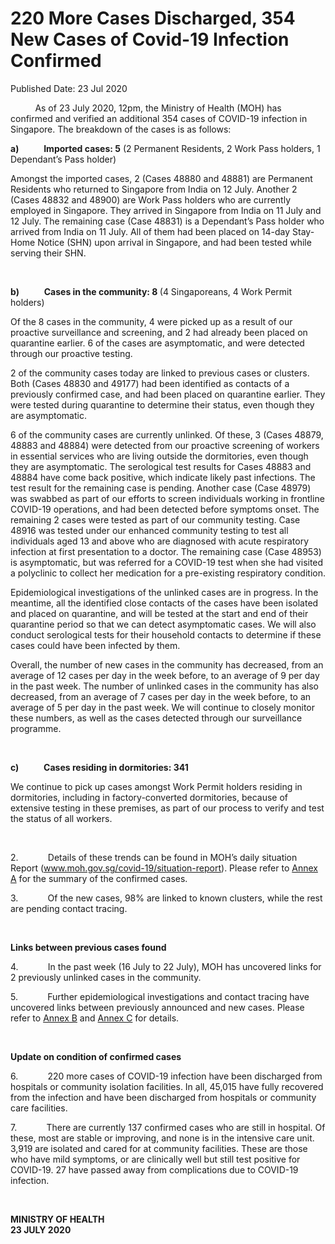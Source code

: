 <html>
    <meta http-equiv="Content-Type" content="text/html; charset=utf-8"/>
    <meta charset="utf-8"/>
    <title>220 More Cases Discharged, 354 New Cases of Covid-19 Infection Confirmed</title>
    <body><h1>220 More Cases Discharged, 354 New Cases of Covid-19 Infection Confirmed</h1>
    <p>Published Date: 23 Jul 2020</p> <p>&nbsp;&nbsp;&nbsp;&nbsp;&nbsp;&nbsp;&nbsp;&nbsp;&nbsp; As of 23 July 2020, 12pm, the Ministry of Health (MOH) has confirmed and verified an additional 354 cases of COVID-19 infection in Singapore. The breakdown of the cases is as follows:</p><p><strong>a)&nbsp;&nbsp;&nbsp;&nbsp;&nbsp;&nbsp;&nbsp;&nbsp;&nbsp;&nbsp;&nbsp; Imported cases: 5</strong> (2 Permanent Residents, 2 Work Pass holders, 1 Dependant’s Pass holder)</p><p>Amongst the imported cases, 2 (Cases 48880 and 48881) are Permanent Residents who returned to Singapore from India on 12 July. Another 2 (Cases 48832 and 48900) are Work Pass holders who are currently employed in Singapore. They arrived in Singapore from India on 11 July and 12 July. The remaining case (Case 48831) is a Dependant’s Pass holder who arrived from India on 11 July. All of them had been placed on 14-day Stay-Home Notice (SHN) upon arrival in Singapore, and had been tested while serving their SHN.</p><p>&nbsp;</p><p><strong>b)&nbsp;&nbsp;&nbsp;&nbsp;&nbsp;&nbsp;&nbsp;&nbsp;&nbsp;&nbsp;&nbsp; Cases in the community: 8 </strong>(4 Singaporeans, 4 Work Permit holders)</p><p>Of the 8 cases in the community, 4 were picked up as a result of our proactive surveillance and screening, and 2 had already been placed on quarantine earlier. 6 of the cases are asymptomatic, and were detected through our proactive testing. </p><p>2 of the community cases today are linked to previous cases or clusters. Both (Cases 48830 and 49177) had been identified as contacts of a previously confirmed case, and had been placed on quarantine earlier. They were tested during quarantine to determine their status, even though they are asymptomatic. </p><p>6 of the community cases are currently unlinked. Of these, 3 (Cases 48879, 48883 and 48884) were detected from our proactive screening of workers in essential services who are living outside the dormitories, even though they are asymptomatic. The serological test results for Cases 48883 and 48884 have come back positive, which indicate likely past infections. The test result for the remaining case is pending. Another case (Case 48979) was swabbed as part of our efforts to screen individuals working in frontline COVID-19 operations, and had been detected before symptoms onset. The remaining 2 cases were tested as part of our community testing. Case 48916 was tested under our enhanced community testing to test all individuals aged 13 and above who are diagnosed with acute respiratory infection at first presentation to a doctor. The remaining case (Case 48953) is asymptomatic, but was referred for a COVID-19 test when she had visited a polyclinic to collect her medication for a pre-existing respiratory condition. </p><p>Epidemiological investigations of the unlinked cases are in progress. In the meantime, all the identified close contacts of the cases have been isolated and placed on quarantine, and will be tested at the start and end of their quarantine period so that we can detect asymptomatic cases. We will also conduct serological tests for their household contacts to determine if these cases could have been infected by them. </p><p>Overall, the number of new cases in the community has decreased, from an average of 12 cases per day in the week before, to an average of 9 per day in the past week. The number of unlinked cases in the community has also decreased, from an average of 7 cases per day in the week before, to an average of 5 per day in the past week. We will continue to closely monitor these numbers, as well as the cases detected through our surveillance programme.</p><p>&nbsp;</p><p><strong>c)&nbsp;&nbsp;&nbsp;&nbsp;&nbsp;&nbsp;&nbsp;&nbsp;&nbsp;&nbsp;&nbsp; Cases residing in dormitories: 341</strong></p><p>We continue to pick up cases amongst Work Permit holders residing in dormitories, including in factory-converted dormitories, because of extensive testing in these premises, as part of our process to verify and test the status of all workers. </p><p>&nbsp;</p><p>2.&nbsp;&nbsp;&nbsp;&nbsp;&nbsp;&nbsp;&nbsp;&nbsp;&nbsp;&nbsp;&nbsp; Details of these trends can be found in MOH’s daily situation Report (<a title="" href="http://www.moh.gov.sg/covid-19/situation-report" target="_blank" data-saferedirecturl="https://www.google.com/url?q=http://www.moh.gov.sg/covid-19/situation-report&amp;source=gmail&amp;ust=1595599020637000&amp;usg=AFQjCNFba8BnUhx8dtIqYowAbJw7NCrfYw">www.moh.gov.sg/covid-19/<wbr>situation-report</a>). Please refer to <a title="Annex A" href="/docs/librariesprovider5/pressroom/press-releases/annex-a-23-jul.pdf?sfvrsn=22097d99_2">Annex A</a>&nbsp;for the summary of the confirmed cases. </p><p>3.&nbsp;&nbsp;&nbsp;&nbsp;&nbsp;&nbsp;&nbsp;&nbsp;&nbsp;&nbsp;&nbsp; Of the new cases, 98% are linked to known clusters, while the rest are pending contact tracing. </p><p>&nbsp;</p><p><strong>Links between previous cases found</strong></p><p>4.&nbsp;&nbsp;&nbsp;&nbsp;&nbsp;&nbsp;&nbsp;&nbsp;&nbsp;&nbsp;&nbsp; In the past week (16 July to 22 July), MOH has uncovered links for 2 previously unlinked cases in the community. </p><p>5.&nbsp;&nbsp;&nbsp;&nbsp;&nbsp;&nbsp;&nbsp;&nbsp;&nbsp;&nbsp;&nbsp; Further epidemiological investigations and contact tracing have uncovered links between previously announced and new cases. Please refer to <a title="Annex B" href="/docs/librariesprovider5/pressroom/press-releases/annex-b-23-jul.pdf?sfvrsn=219799e0_2">Annex B</a>&nbsp;and <a title="Annex C" href="/docs/librariesprovider5/pressroom/press-releases/annex-c-23-jul.pdf?sfvrsn=f35a2d48_2">Annex C</a>&nbsp;for details. </p><p>&nbsp;</p><p><strong>Update on condition of confirmed cases</strong></p><p>6.&nbsp;&nbsp;&nbsp;&nbsp;&nbsp;&nbsp;&nbsp;&nbsp;&nbsp;&nbsp;&nbsp; 220 more cases of COVID-19 infection have been discharged from hospitals or community isolation facilities. In all, 45,015 have fully recovered from the infection and have been discharged from hospitals or community care facilities. </p><p>7.&nbsp;&nbsp;&nbsp;&nbsp;&nbsp;&nbsp;&nbsp;&nbsp;&nbsp;&nbsp;&nbsp; There are currently 137 confirmed cases who are still in hospital. Of these, most are stable or improving, and none is in the intensive care unit. 3,919 are isolated and cared for at community facilities. These are those who have mild symptoms, or are clinically well but still test positive for COVID-19. 27 have passed away from complications due to COVID-19 infection. </p><p>&nbsp;&nbsp;</p><p><strong>MINISTRY OF HEALTH<br>23 JULY 2020</strong></p></body>
</html>